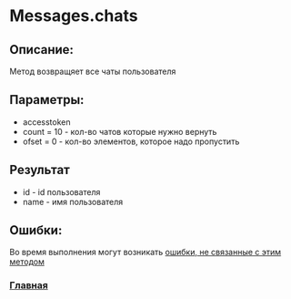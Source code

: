 # Messages.chats

## Описание:
Метод возвращяет все чаты пользователя

## Параметры:
* accesstoken
* count = 10 - кол-во чатов которые нужно вернуть
* ofset = 0 - кол-во элементов, которое надо пропустить

## Результат
* id - id пользователя
* name - имя пользователя

## Ошибки:
Во время выполнения могут возникать [ошибки, не связанные с этим методом](../errors.md "Список ошибок")

### [Главная](../docs.md "Главная страница документации")